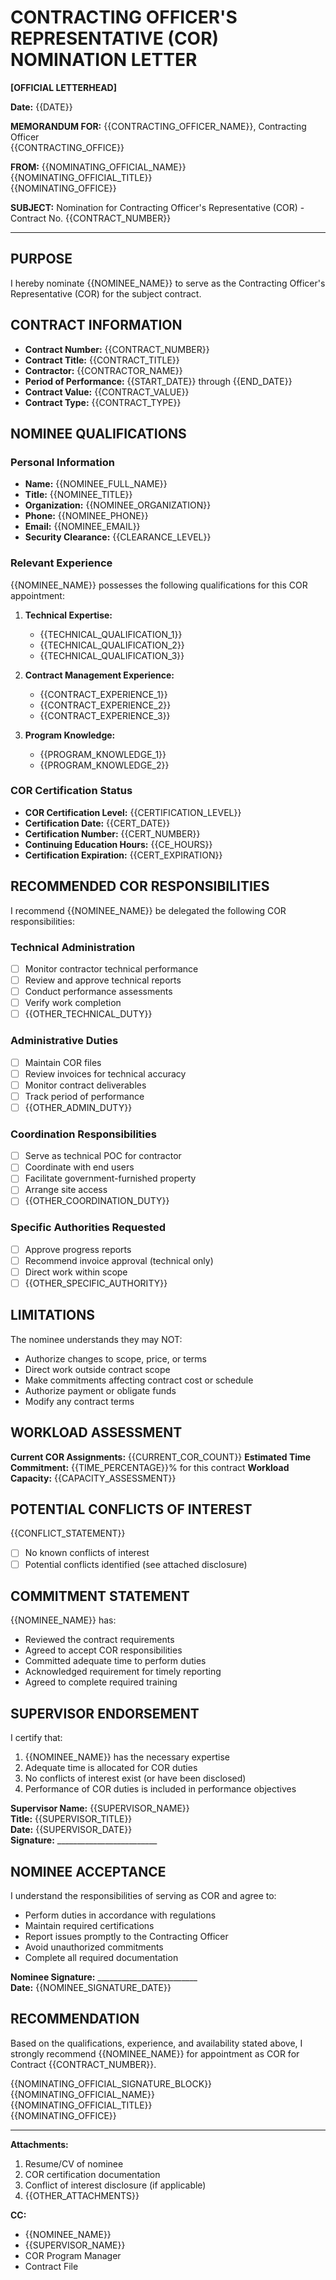 # CONTRACTING OFFICER'S REPRESENTATIVE (COR) NOMINATION LETTER

**[OFFICIAL LETTERHEAD]**

**Date:** {{DATE}}

**MEMORANDUM FOR:** {{CONTRACTING_OFFICER_NAME}}, Contracting Officer  
{{CONTRACTING_OFFICE}}

**FROM:** {{NOMINATING_OFFICIAL_NAME}}  
{{NOMINATING_OFFICIAL_TITLE}}  
{{NOMINATING_OFFICE}}

**SUBJECT:** Nomination for Contracting Officer's Representative (COR) - Contract No. {{CONTRACT_NUMBER}}

---

## PURPOSE

I hereby nominate {{NOMINEE_NAME}} to serve as the Contracting Officer's Representative (COR) for the subject contract.

## CONTRACT INFORMATION

- **Contract Number:** {{CONTRACT_NUMBER}}
- **Contract Title:** {{CONTRACT_TITLE}}
- **Contractor:** {{CONTRACTOR_NAME}}
- **Period of Performance:** {{START_DATE}} through {{END_DATE}}
- **Contract Value:** {{CONTRACT_VALUE}}
- **Contract Type:** {{CONTRACT_TYPE}}

## NOMINEE QUALIFICATIONS

### Personal Information
- **Name:** {{NOMINEE_FULL_NAME}}
- **Title:** {{NOMINEE_TITLE}}
- **Organization:** {{NOMINEE_ORGANIZATION}}
- **Phone:** {{NOMINEE_PHONE}}
- **Email:** {{NOMINEE_EMAIL}}
- **Security Clearance:** {{CLEARANCE_LEVEL}}

### Relevant Experience
{{NOMINEE_NAME}} possesses the following qualifications for this COR appointment:

1. **Technical Expertise:**
   - {{TECHNICAL_QUALIFICATION_1}}
   - {{TECHNICAL_QUALIFICATION_2}}
   - {{TECHNICAL_QUALIFICATION_3}}

2. **Contract Management Experience:**
   - {{CONTRACT_EXPERIENCE_1}}
   - {{CONTRACT_EXPERIENCE_2}}
   - {{CONTRACT_EXPERIENCE_3}}

3. **Program Knowledge:**
   - {{PROGRAM_KNOWLEDGE_1}}
   - {{PROGRAM_KNOWLEDGE_2}}

### COR Certification Status
- **COR Certification Level:** {{CERTIFICATION_LEVEL}}
- **Certification Date:** {{CERT_DATE}}
- **Certification Number:** {{CERT_NUMBER}}
- **Continuing Education Hours:** {{CE_HOURS}}
- **Certification Expiration:** {{CERT_EXPIRATION}}

## RECOMMENDED COR RESPONSIBILITIES

I recommend {{NOMINEE_NAME}} be delegated the following COR responsibilities:

### Technical Administration
- [ ] Monitor contractor technical performance
- [ ] Review and approve technical reports
- [ ] Conduct performance assessments
- [ ] Verify work completion
- [ ] {{OTHER_TECHNICAL_DUTY}}

### Administrative Duties
- [ ] Maintain COR files
- [ ] Review invoices for technical accuracy
- [ ] Monitor contract deliverables
- [ ] Track period of performance
- [ ] {{OTHER_ADMIN_DUTY}}

### Coordination Responsibilities
- [ ] Serve as technical POC for contractor
- [ ] Coordinate with end users
- [ ] Facilitate government-furnished property
- [ ] Arrange site access
- [ ] {{OTHER_COORDINATION_DUTY}}

### Specific Authorities Requested
- [ ] Approve progress reports
- [ ] Recommend invoice approval (technical only)
- [ ] Direct work within scope
- [ ] {{OTHER_SPECIFIC_AUTHORITY}}

## LIMITATIONS

The nominee understands they may NOT:
- Authorize changes to scope, price, or terms
- Direct work outside contract scope
- Make commitments affecting contract cost or schedule
- Authorize payment or obligate funds
- Modify any contract terms

## WORKLOAD ASSESSMENT

**Current COR Assignments:** {{CURRENT_COR_COUNT}}
**Estimated Time Commitment:** {{TIME_PERCENTAGE}}% for this contract
**Workload Capacity:** {{CAPACITY_ASSESSMENT}}

## POTENTIAL CONFLICTS OF INTEREST

{{CONFLICT_STATEMENT}}
- [ ] No known conflicts of interest
- [ ] Potential conflicts identified (see attached disclosure)

## COMMITMENT STATEMENT

{{NOMINEE_NAME}} has:
- Reviewed the contract requirements
- Agreed to accept COR responsibilities
- Committed adequate time to perform duties
- Acknowledged requirement for timely reporting
- Agreed to complete required training

## SUPERVISOR ENDORSEMENT

I certify that:
1. {{NOMINEE_NAME}} has the necessary expertise
2. Adequate time is allocated for COR duties
3. No conflicts of interest exist (or have been disclosed)
4. Performance of COR duties is included in performance objectives

**Supervisor Name:** {{SUPERVISOR_NAME}}  
**Title:** {{SUPERVISOR_TITLE}}  
**Date:** {{SUPERVISOR_DATE}}  
**Signature:** _________________________

## NOMINEE ACCEPTANCE

I understand the responsibilities of serving as COR and agree to:
- Perform duties in accordance with regulations
- Maintain required certifications
- Report issues promptly to the Contracting Officer
- Avoid unauthorized commitments
- Complete all required documentation

**Nominee Signature:** _________________________  
**Date:** {{NOMINEE_SIGNATURE_DATE}}

## RECOMMENDATION

Based on the qualifications, experience, and availability stated above, I strongly recommend {{NOMINEE_NAME}} for appointment as COR for Contract {{CONTRACT_NUMBER}}.

{{NOMINATING_OFFICIAL_SIGNATURE_BLOCK}}
{{NOMINATING_OFFICIAL_NAME}}  
{{NOMINATING_OFFICIAL_TITLE}}  
{{NOMINATING_OFFICE}}

---

**Attachments:**
1. Resume/CV of nominee
2. COR certification documentation
3. Conflict of interest disclosure (if applicable)
4. {{OTHER_ATTACHMENTS}}

**CC:**
- {{NOMINEE_NAME}}
- {{SUPERVISOR_NAME}}
- COR Program Manager
- Contract File
